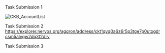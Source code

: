 
Task Submission 1

![CKB_AccountList](https://user-images.githubusercontent.com/88362240/128636232-c917e5a4-e6ed-47ae-a452-f4904c511747.png)

Task Submission 2
https://explorer.nervos.org/aggron/address/ckt1qyq0a6z6r5p3tge7p0utxgdrcsm5alvgw2dq3t2drv

Task Submission 3

